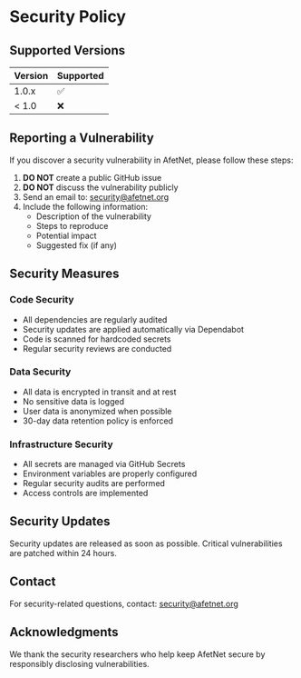 # Security Policy

## Supported Versions

| Version | Supported          |
| ------- | ------------------ |
| 1.0.x   | :white_check_mark: |
| < 1.0   | :x:                |

## Reporting a Vulnerability

If you discover a security vulnerability in AfetNet, please follow these steps:

1. **DO NOT** create a public GitHub issue
2. **DO NOT** discuss the vulnerability publicly
3. Send an email to: security@afetnet.org
4. Include the following information:
   - Description of the vulnerability
   - Steps to reproduce
   - Potential impact
   - Suggested fix (if any)

## Security Measures

### Code Security
- All dependencies are regularly audited
- Security updates are applied automatically via Dependabot
- Code is scanned for hardcoded secrets
- Regular security reviews are conducted

### Data Security
- All data is encrypted in transit and at rest
- No sensitive data is logged
- User data is anonymized when possible
- 30-day data retention policy is enforced

### Infrastructure Security
- All secrets are managed via GitHub Secrets
- Environment variables are properly configured
- Regular security audits are performed
- Access controls are implemented

## Security Updates

Security updates are released as soon as possible. Critical vulnerabilities are patched within 24 hours.

## Contact

For security-related questions, contact: security@afetnet.org

## Acknowledgments

We thank the security researchers who help keep AfetNet secure by responsibly disclosing vulnerabilities.
